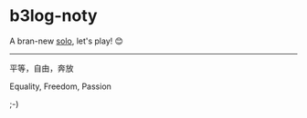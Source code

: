 b3log-noty
==========

A bran-new [solo](https://github.com/b3log/b3log-solo), let's play! :blush:

----

平等，自由，奔放

Equality, Freedom, Passion

;-)
